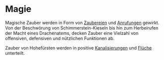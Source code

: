 # Magie

<primary-label ref="mechanics"/>

<p>
Magische Zauber werden in Form von <a href="Spells.md">Zaubereien</a> und <a href="Incantations.md">Anrufungen</a>
gewirkt. Von der Beschwörung von Schimmerstein-Kieseln bis hin zum Herbeirufen der Macht eines Drachenatems, decken
Zauber eine Vielzahl von offensiven, defensiven und nützlichen Funktionen ab.
</p>
<p>
Zauber von Hohefürsten werden in positive <a href="Channelings.md">Kanalisierungen</a> und
<a href="Curses.md">Flüche</a> unterteilt.
</p>
